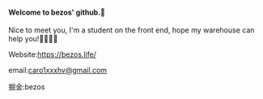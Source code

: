 #### Welcome to bezos' github.🎉

Nice to meet you, I'm a student on the front end, hope my warehouse can help you!👋🏻👋🏻

Website:https://bezos.life/

email:caro1xxxhv@gmail.com

掘金:bezos
